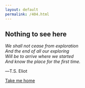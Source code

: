 ```yaml
---
layout: default
permalink: /404.html
---
```

<div class="wrapper margin--t-base">
<h2>Nothing to see here</h2>
<i>We shall not cease from exploration <br /> And the end of all our exploring <br /> Will be to arrive where we started <br /> And know the place for the first time.</i>

<p>―T.S. Eliot</p>

<a href="/">Take me home</a>
</div>
